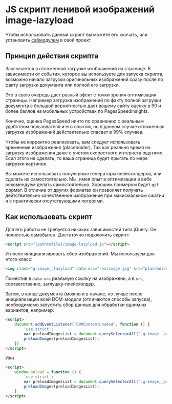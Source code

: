 # JS скрипт ленивой изображений image-lazyload

Чтобы использовать данный скрипт вы можете его скачать, или установить [сабмодулем][submodules] в свой проект

[submodules]: https://git-scm.com/book/ru/v2/%D0%98%D0%BD%D1%81%D1%82%D1%80%D1%83%D0%BC%D0%B5%D0%BD%D1%82%D1%8B-Git-%D0%9F%D0%BE%D0%B4%D0%BC%D0%BE%D0%B4%D1%83%D0%BB%D0%B8

## Принцип действия скрипта

Заключается в отложенной загрузке изображений на странице. В зависимости от события, которое вы используете для запуска скрипта, возможно начало загрузки оригинальных изображений сразу после по факту загрузки документа или полной его загрузки.

Это в свою очередь даст разный эфект с точки зрения оптимизация страницы. Например загрузка изображений по факту полной загрузки документа с большой вероятностью даст вашему сайту оценку в 90 и более баллов на мобильных устройствах по PagesSpeedInsights.

Конечно, оценка PagesSpeed ничто по сравнению с реальным удобством пользователя и его опытом, но в данном случае отложенная загрузка изображений действительно спасает в 99% случаев.

Чтобы ее корректно реализовать, вам следует использовать временные изображения (placeholder). Так как реально время на загрузку изображения даже с учетом скоростного интернета ощутимо. Есил этого не сделать, то ваша страница будет прыгать по мере загрузки картинок.

Вы можете использовать популярные генераторы плейсхолдеров, или сделать их самостоятельно. Мы, имея опыт в оптимизации в вебе рекомендуем делать самостоятельно. Хорошим примером будет `gif` формат. В отличие от других форматах он позволяет получать дейтствительно качественное изображение при макисмальном сжатии и с практически отсутствующими потерями.

##  Как использовать скрипт

Для его работы не требуется никаких зависимостей типа jQuery. Он полностью самобытен. Достаточно подключить скрипт:

```html
<script src="[pathtofile]/image-lazyload.js"></script>
```

И после инициализировать сбор изображений. Мы используем для этого класс:

```html
<img class="g-image__lazyload" data-src="realimage.jpg" src="placeholder.jpg">
```

Поместив в `data-src` реальную ссылку на изображени, а в `src`, соответственно, заглушку-плейсхолдер.

Затем, в конце документа (можно и в начале, но лучше после инициализации всей DOM-модели (отличаются способы запуска), необходимомо запустить сбор данных для обработки одним из вариантов, например:

```html
<script>
	document.addEventListener('DOMContentLoaded', function () {
		'use strict';
		var preloadImagesList = document.querySelectorAll('.g-image__preload');
		preloadImages(preloadImagesList);
	})
</script>
```

Или

```html
<script>
	window.onload = function () {
		'use strict';
		var preloadImagesList = document.querySelectorAll('.g-image__preload');
		preloadImages(preloadImagesList);
	}
</script>
```
